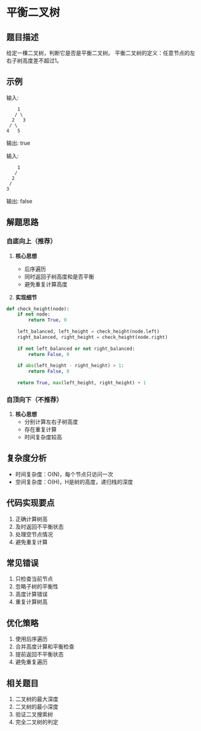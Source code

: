 # 平衡二叉树

## 题目描述
给定一棵二叉树，判断它是否是平衡二叉树。
平衡二叉树的定义：任意节点的左右子树高度差不超过1。

## 示例
输入:
```
    1
   / \
  2   3
 / \
4   5
```
输出: true

输入:
```
    1
   /
  2
 /
3
```
输出: false

## 解题思路

### 自底向上（推荐）
1. **核心思想**
   - 后序遍历
   - 同时返回子树高度和是否平衡
   - 避免重复计算高度

2. **实现细节**
```python
def check_height(node):
    if not node:
        return True, 0
        
    left_balanced, left_height = check_height(node.left)
    right_balanced, right_height = check_height(node.right)
    
    if not left_balanced or not right_balanced:
        return False, 0
        
    if abs(left_height - right_height) > 1:
        return False, 0
        
    return True, max(left_height, right_height) + 1
```

### 自顶向下（不推荐）
1. **核心思想**
   - 分别计算左右子树高度
   - 存在重复计算
   - 时间复杂度较高

## 复杂度分析
- 时间复杂度：O(N)，每个节点只访问一次
- 空间复杂度：O(H)，H是树的高度，递归栈的深度

## 代码实现要点
1. 正确计算树高
2. 及时返回不平衡状态
3. 处理空节点情况
4. 避免重复计算

## 常见错误
1. 只检查当前节点
2. 忽略子树的平衡性
3. 高度计算错误
4. 重复计算树高

## 优化策略
1. 使用后序遍历
2. 合并高度计算和平衡检查
3. 提前返回不平衡状态
4. 避免重复遍历

## 相关题目
1. 二叉树的最大深度
2. 二叉树的最小深度
3. 验证二叉搜索树
4. 完全二叉树的判定 